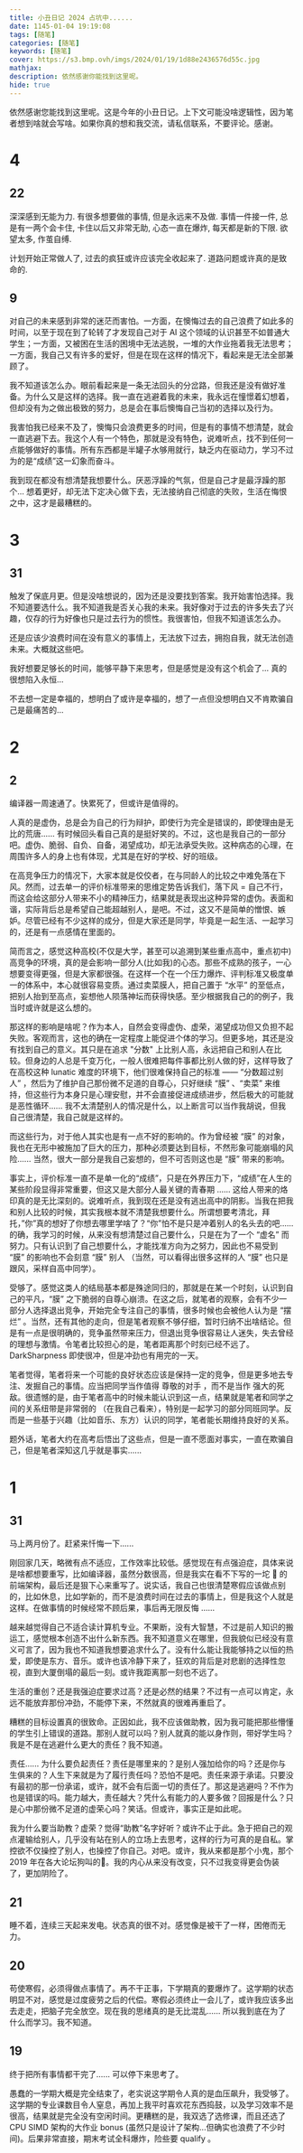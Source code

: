 ```yaml
---
title: 小丑日记 2024 占坑中......
date: 1145-01-04 19:19:08
tags: [随笔]
categories: [随笔]
keywords: [随笔]
cover: https://s3.bmp.ovh/imgs/2024/01/19/1d88e2436576d55c.jpg
mathjax:
description: 依然感谢你能找到这里呢。
hide: true
---
```


依然感谢您能找到这里呢。这是今年的小丑日记。上下文可能没啥逻辑性，因为笔者想到啥就会写啥。如果你真的想和我交流，请私信联系，不要评论。感谢。

# 4

## 22

深深感到无能为力. 有很多想要做的事情, 但是永远来不及做. 事情一件接一件, 总是有一两个会卡住, 卡住以后又非常无助, 心态一直在爆炸, 每天都是新的下限. 欲望太多, 作茧自缚.

计划开始正常做人了, 过去的疯狂或许应该完全收起来了. 道路问题或许真的是致命的.

## 9

对自己的未来感到非常的迷茫而害怕。一方面，在懊悔过去的自己浪费了如此多的时间，以至于现在到了轮转了才发现自己对于 AI 这个领域的认识甚至不如普通大学生；一方面，又被困在生活的困境中无法逃脱，一堆的大作业拖着我无法思考；一方面，我自己又有许多的爱好，但是在现在这样的情况下，看起来是无法全部兼顾了。

我不知道该怎么办。眼前看起来是一条无法回头的分岔路，但我还是没有做好准备。为什么又是这样的选择。我一直在逃避着我的未来，我永远在憧憬着幻想着，但却没有为之做出极致的努力，总是会在事后懊悔自己当初的选择以及行为。

我害怕我已经来不及了，懊悔只会浪费更多的时间，但是有的事情不想清楚，就会一直逃避下去。我这个人有一个特色，那就是没有特色，说难听点，找不到任何一点能够做好的事情。所有东西都是半罐子水够用就行，缺乏内在驱动力，学习不过为的是“成绩”这一幻象而奋斗。

我到现在都没有想清楚我想要什么。厌恶浮躁的气氛，但是自己才是最浮躁的那个... 想着更好，却无法下定决心做下去，无法接纳自己彻底的失败，生活在悔恨之中，这才是最糟糕的。

# 3

## 31

触发了保底月更。但是没啥想说的，因为还是没要找到答案。我开始害怕选择。我不知道要选什么。我不知道我是否关心我的未来。我好像对于过去的许多失去了兴趣，仅存的行为好像也只是过去行为的惯性。我很害怕，但我不知道该怎么办。

还是应该少浪费时间在没有意义的事情上，无法放下过去，拥抱自我，就无法创造未来。大概就这些吧。

我好想要足够长的时间，能够平静下来思考，但是感觉是没有这个机会了... 真的很想陷入永恒...

不去想一定是幸福的，想明白了或许是幸福的，想了一点但没想明白又不肯欺骗自己是最痛苦的...

# 2

## 2

编译器一周速通了。快累死了，但或许是值得的。

人真的是虚伪，总是会为自己的行为辩护，即使行为完全是错误的，即使理由是无比的荒唐...... 有时候回头看自己真的是挺好笑的。不过，这也是我自己的一部分吧。虚伪、脆弱、自负、自备，渴望成功，却无法承受失败。这种病态的心理，在周围许多人的身上也有体现，尤其是在好的学校、好的班级。

在高竞争压力的情况下，大家本就是佼佼者，在与同龄人的比较之中难免落在下风。然而，过去单一的评价标准带来的思维定势告诉我们，落下风 = 自己不行，而这会给这部分人带来不小的精神压力，结果就是表现出这种异常的虚伪。表面和谐，实际背后总是希望自己能超越别人，是吧。不过，这又不是简单的憎恨、嫉妒。尽管已经有不少这样的成分，但是大家还是同学，毕竟是一起生活、一起学习的，还是有一点感情在里面的。

简而言之，感觉这种高校(不仅是大学，甚至可以追溯到某些重点高中，重点初中)高竞争的环境，真的是会影响一部分人(比如我)的心态。那些不成熟的孩子，一心想要变得更强，但是大家都很强。在这样一个在一个压力爆炸、评判标准又极度单一的体系中，本心就很容易变质。通过卖菜膜人，把自己置于 “水平” 的至低点，把别人抬到至高点，妄想他人陨落神坛而获得快感。至少根据我自己的的例子，我当时或许就是这么想的。

那这样的影响是啥呢？作为本人，自然会变得虚伪、虚荣，渴望成功但又负担不起失败。客观而言，这也的确在一定程度上能促进个体的学习。但更多地，其还是没有找到自己的意义。其只是在追求 "分数" 上比别人高，永远把自己和别人在比较。但身边的人总是千变万化，一般人很难把每件事都比别人做的好，这样导致了在高校这种 lunatic 难度的环境下，他们很难保持自己的标准 —— “分数超过别人” ，然后为了维护自己那份微不足道的自尊心，只好继续 “膜” 、“卖菜” 来维持，但这些行为本身只是心理安慰，并不会直接促进成绩进步，然后极大的可能就是恶性循环...... 我不太清楚别人的情况是什么，以上断言可以当作我胡说，但我自己很清楚，我自己就是这样的。

而这些行为，对于他人其实也是有一点不好的影响的。作为曾经被 “膜” 的对象，我也在无形中被施加了巨大的压力，那种必须要达到目标，不然形象可能崩塌的风险...... 当然，很大一部分是我自己妄想的，但不可否则这也是 “膜” 带来的影响。

事实上，评价标准一直不是单一化的“成绩”，只是在外界压力下，“成绩”在人生的某些阶段显得非常重要，但这又是大部分人最关键的青春期 ...... 这给人带来的烙印真的是无比深刻的。说难听点，我到现在还是没有逃出高中的阴影。当我在把我和别人比较的时候，其实我根本就不清楚我想要什么。所谓想要考清北，拜托，”你”真的想好了你想去哪里学啥了？“你”怕不是只是冲着别人的名头去的吧...... 的确，我学习的时候，从来没有想清楚过自己要什么，只是在为了一个 “虚名” 而努力。只有认识到了自己想要什么，才能找准方向为之努力，因此也不易受到 “膜” 的影响也不会刻意 “膜” 别人 （当然，可以看得出很多这样的人 “膜” 也只是跟风，采样自高中同学）。

受够了。感觉这类人的结局基本都是殊途同归的，那就是在某一个时刻，认识到自己的平凡，“膜” 之下脆弱的自尊心崩溃。在这之后，就笔者的观察，会有不少一部分人选择退出竞争，开始完全专注自己的事情，很多时候也会被他人认为是 “摆烂” 。当然，还有其他的走向，但是笔者观察不够仔细，暂时归纳不出啥结论。但是有一点是很明确的，竞争虽然带来压力，但退出竞争很容易让人迷失，失去曾经的理想与激情。令笔者比较担心的是，笔者距离那个时刻已经不远了。DarkSharpness 即使很冲，但是冲劲也有用完的一天。

笔者觉得，笔者将来一个可能的良好状态应该是保持一定的竞争，但是更多地去专注、发掘自己的事情。应当把同学当作值得 尊敬的对手 ，而不是当作 强大的死敌。很遗憾的是，由于笔者高中的时候未能认识到这一点，结果就是笔者和同学之间的关系纽带是非常弱的 （在我自己看来），特别是一起学习的部分同班同学。反而是一些基于兴趣（比如音乐、东方）认识的同学，笔者能长期维持良好的关系。

题外话，笔者大约在高考后悟出了这些点，但是一直不愿面对事实，一直在欺骗自己，但是笔者深知这几乎就是事实......

# 1

## 31

马上两月份了。赶紧来忏悔一下......

刚回家几天，略微有点不适应，工作效率比较低。感觉现在有点强迫症，具体来说是啥都想要重写，比如编译器，虽然分数很高，但是我实在看不下写的一坨 💩 的前端架构，最后还是狠下心来重写了。说实话，我自己也很清楚寒假应该做点别的，比如休息，比如学新的，而不是浪费时间在过去的事情上，但是我这个人就是这样。在做事情的时候经常不顾后果，事后再无限反悔 ......

越来越觉得自己不适合读计算机专业。不果断，没有大智慧，不过是前人知识的搬运工，感觉根本创造不出什么新东西。我不知道意义在哪里，但我貌似已经没有意义可言了，因为我也不知道我想要追求什么了。没有什么能让我能够持之以恒的热爱，即使是东方、音乐。或许也该冷静下来了，狂欢的背后是对悲剧的选择性忽视，直到大厦倒塌的最后一刻。或许我距离那一刻也不远了。

生活的重创？还是我强迫症要求过高？还是必然的结果？不过有一点可以肯定，永远不能放弃那份冲劲，不能停下来，不然就真的很难再重启了。

糟糕的目标设置真的很致命。正因如此，我不应该做助教，因为我可能把那些懵懂的学生引上错误的道路。那别人就可以吗？别人就真的能以身作则，带好学生吗？我是不是在逃避什么更大的责任？我不知道。

责任...... 为什么要负起责任？责任是哪里来的？是别人强加给你的吗？还是你与生俱来的？人生下来就是为了履行责任吗？恐怕不是吧。责任来源于承诺。只要没有最初的那一份承诺，或许，就不会有后面一切的责任了。那这是逃避吗？不作为也是错误的吗。能力越大，责任越大？凭什么有能力的人要多做？回报是什么？只是心中那份微不足道的虚荣心吗？笑话。但或许，事实正是如此呢。

我为什么要当助教？虚荣？觉得“助教”名字好听？或许不止于此。急于把自己的观点灌输给别人，几乎没有站在别人的立场上去思考，这样的行为可真的是自私。掌控欲不仅操控了别人，也操控了你自己。对吧。或许，我从来都是那个小鬼，那个 2019 年在各大论坛狗叫的🤡。我的内心从来没有改变，只不过我变得更会伪装了，更加阴险了。

## 21

睡不着，连续三天起来发电。状态真的很不对。感觉像是被干了一样，困倦而无力。

## 20

苟使寒假，必须得做点事情了。再不干正事，下学期真的要爆炸了。这学期的状态明显不对，感觉是过度疲劳之后的代偿。寒假必须终止一会儿了，或许我应该多出去走走，把脑子完全放空。现在我的思绪真的是无比混乱...... 所以我到底在为了什么而学习。我不知道。

## 19

终于把所有事情都干完了...... 可以停下来思考了。

愚蠢的一学期大概是完全结束了，老实说这学期令人真的是血压飙升，我受够了。这学期的专业课数目令人窒息，再加上我平时喜欢花东西捣鼓，以及学习效率不是很高，结果就是完全没有空闲时间。更糟糕的是，我双选了选修课，而且还选了 CPU SIMD 架构的大作业 bonus (虽然只是设计了架构...但确实也浪费了不少时间)。后果非常直接，期末考试全科爆炸，险些要 qualify 。
